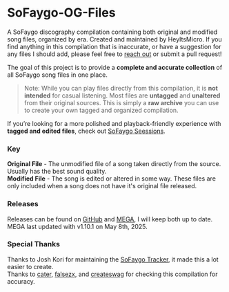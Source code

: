 # SoFaygo-OG-Files
A SoFaygo discography compilation containing both original and modified song files, organized by era. Created and maintained by HeyItsMicro. If you find anything in this compilation that is inaccurate, or have a suggestion for any files I should add, please feel free to [reach out](https://discordapp.com/users/309659916858294273) or submit a pull request! 

The goal of this project is to provide a **complete and accurate collection** of all SoFaygo song files in one place.

> Note: While you can play files directly from this compilation, it is **not intended** for casual listening. Most files are **untagged** and **unaltered** from their original sources. This is simply a **raw archive** you can use to create your own tagged and organized compilation.

If you’re looking for a more polished and playback-friendly experience with **tagged and edited files**, check out [SoFaygo Seessions](https://github.com/HeyItsMicro/SoFaygo-Sessions).

### Key
**Original File** - The unmodified file of a song taken directly from the source. Usually has the best sound quality. <br/>
**Modified File** - The song is edited or altered in some way. These files are only included when a song does not have it's original file released.

### Releases
Releases can be found on [GitHub](https://github.com/HeyItsMicro/SoFaygo-OG-Files/releases) and [MEGA](https://mega.nz/folder/M3N3SahJ#4lAW8vT1NL41MABUobx_gw), I will keep both up to date. MEGA last updated with v1.10.1 on May 8th, 2025.

### Special Thanks
Thanks to Josh Kori for maintaining the [SoFaygo Tracker](https://docs.google.com/spreadsheets/u/0/d/1HISW5L6rWvEW-ZtHrUQRBbjwfOYTrTuzi5fgPkwtObQ/htmlview), it made this a lot easier to create. <br/>
Thanks to [cater](https://discordapp.com/users/104367307152695296), [falsezx](https://discordapp.com/users/368613992148762635), and [createswag](https://discordapp.com/users/855230444621922316) for checking this compilation for accuracy.
